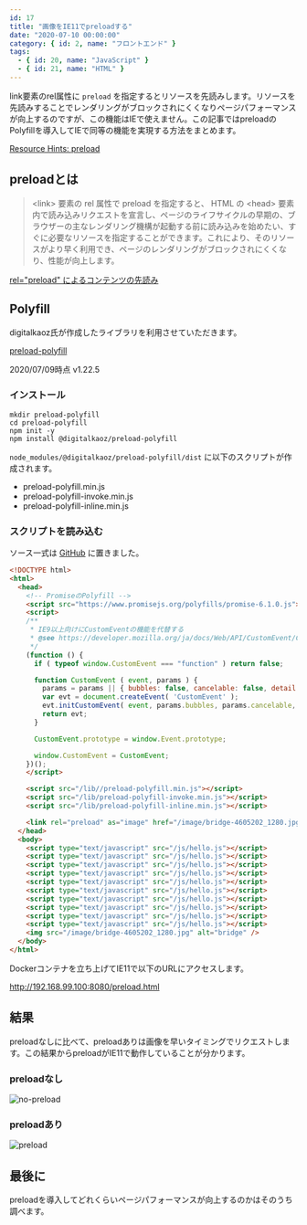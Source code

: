 ```yaml
---
id: 17
title: "画像をIE11でpreloadする"
date: "2020-07-10 00:00:00"
category: { id: 2, name: "フロントエンド" }
tags:
  - { id: 20, name: "JavaScript" }
  - { id: 21, name: "HTML" }
---
```


link要素のrel属性に `preload` を指定するとリソースを先読みします。リソースを先読みすることでレンダリングがブロックされにくくなりページパフォーマンスが向上するのですが、この機能はIEで使えません。この記事ではpreloadのPolyfillを導入してIEで同等の機能を実現する方法をまとめます。

<!--more-->

[Resource Hints: preload](https://caniuse.com/#search=preload)

## preloadとは

> \<link> 要素の rel 属性で preload を指定すると、 HTML の \<head> 要素内で読み込みリクエストを宣言し、ページのライフサイクルの早期の、ブラウザーの主なレンダリング機構が起動する前に読み込みを始めたい、すぐに必要なリソースを指定することができます。これにより、そのリソースがより早く利用でき、ページのレンダリングがブロックされにくくなり、性能が向上します。

[rel="preload" によるコンテンツの先読み](https://developer.mozilla.org/ja/docs/Web/HTML/Preloading_content)

## Polyfill

digitalkaoz氏が作成したライブラリを利用させていただきます。

[preload-polyfill](https://github.com/digitalkaoz/preload-polyfill)

2020/07/09時点 v1.22.5

### インストール

```shell
mkdir preload-polyfill
cd preload-polyfill
npm init -y
npm install @digitalkaoz/preload-polyfill
```

`node_modules/@digitalkaoz/preload-polyfill/dist` に以下のスクリプトが作成されます。

- preload-polyfill.min.js
- preload-polyfill-invoke.min.js
- preload-polyfill-inline.min.js

### スクリプトを読み込む

ソース一式は [GitHub](https://github.com/krabben16/test-preload-polyfill) に置きました。

```html
<!DOCTYPE html>
<html>
  <head>
    <!-- PromiseのPolyfill -->
    <script src="https://www.promisejs.org/polyfills/promise-6.1.0.js"></script>
    <script>
    /**
     * IE9以上向けにCustomEventの機能を代替する
     * @see https://developer.mozilla.org/ja/docs/Web/API/CustomEvent/CustomEvent#Polyfill
     */
    (function () {
      if ( typeof window.CustomEvent === "function" ) return false;

      function CustomEvent ( event, params ) {
        params = params || { bubbles: false, cancelable: false, detail: undefined };
        var evt = document.createEvent( 'CustomEvent' );
        evt.initCustomEvent( event, params.bubbles, params.cancelable, params.detail );
        return evt;
      }

      CustomEvent.prototype = window.Event.prototype;

      window.CustomEvent = CustomEvent;
    })();
    </script>

    <script src="/lib//preload-polyfill.min.js"></script>
    <script src="/lib/preload-polyfill-invoke.min.js"></script>
    <script src="/lib/preload-polyfill-inline.min.js"></script>

    <link rel="preload" as="image" href="/image/bridge-4605202_1280.jpg" />
  </head>
  <body>
    <script type="text/javascript" src="/js/hello.js"></script>
    <script type="text/javascript" src="/js/hello.js"></script>
    <script type="text/javascript" src="/js/hello.js"></script>
    <script type="text/javascript" src="/js/hello.js"></script>
    <script type="text/javascript" src="/js/hello.js"></script>
    <script type="text/javascript" src="/js/hello.js"></script>
    <script type="text/javascript" src="/js/hello.js"></script>
    <script type="text/javascript" src="/js/hello.js"></script>
    <script type="text/javascript" src="/js/hello.js"></script>
    <script type="text/javascript" src="/js/hello.js"></script>
    <img src="/image/bridge-4605202_1280.jpg" alt="bridge" />
  </body>
</html>
```


Dockerコンテナを立ち上げてIE11で以下のURLにアクセスします。

http://192.168.99.100:8080/preload.html

## 結果

preloadなしに比べて、preloadありは画像を早いタイミングでリクエストします。この結果からpreloadがIE11で動作していることが分かります。

### preloadなし

![no-preload](/images/articles/17/no-preload_tiny.png)

### preloadあり

![preload](/images/articles/17/preload_tiny.png)

## 最後に

preloadを導入してどれくらいページパフォーマンスが向上するのかはそのうち調べます。
